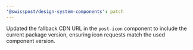 ```yaml
---
'@swisspost/design-system-components': patch
---
```


Updated the fallback CDN URL in the `post-icon` component to include the current package version, ensuring icon requests match the used component version.
